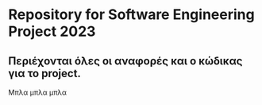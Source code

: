 # Repository for Software Engineering Project 2023 

## Περιέχονται όλες οι αναφορές και ο κώδικας για το project.

Μπλα μπλα μπλα